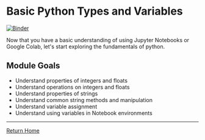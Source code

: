 # Basic Python Types and Variables

[![Binder](https://mybinder.org/badge_logo.svg)](https://mybinder.org/v2/gh/anthony-agbay/python-resource-guide/master?filepath=notebooks%2Fbasic-types-variables.ipynb)

Now that you have a basic understanding of using Jupyter Notebooks or Google Colab, let's start exploring the fundamentals of python.

## Module Goals
- Understand properties of integers and floats
- Understand operations on integers and floats
- Understand properties of strings
- Understand common string methods and manipulation
- Understand variable assignment
- Understand using variables in Notebook environments

---
[Return Home](https://anthony-agbay.github.io/python-resource-guide)
